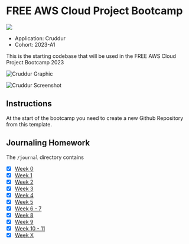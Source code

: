 # FREE AWS Cloud Project Bootcamp
![](https://codebuild.us-east-1.amazonaws.com/badges?uuid=eyJlbmNyeXB0ZWREYXRhIjoiMTFVUjhXZ2F4OXJqSzVNNjIybTUyMitSV2xOWGNUcjZTT1pMYmR6aXpUZy9VT0g4M3pqMHN3WW8vbXZLbTNmUXc3OEZ5OUxha2JIamc1RTJsMlN5WUR3PSIsIml2UGFyYW1ldGVyU3BlYyI6IkhuSmNuMjNZb0ZsdHhMUVkiLCJtYXRlcmlhbFNldFNlcmlhbCI6MX0%3D&branch=main)
- Application: Cruddur
- Cohort: 2023-A1

This is the starting codebase that will be used in the FREE AWS Cloud Project Bootcamp 2023

![Cruddur Graphic](_docs/assets/cruddur-banner.jpg)

![Cruddur Screenshot](_docs/assets/cruddur-screenshot.png)

## Instructions

At the start of the bootcamp you need to create a new Github Repository from this template.

## Journaling Homework

The `/journal` directory contains

- [x] [Week 0](journal/week0.md)
- [x] [Week 1](journal/week1.md)
- [x] [Week 2](journal/week2.md)
- [x] [Week 3](journal/week3.md)
- [x] [Week 4](journal/week4.md)
- [x] [Week 5](journal/week5.md)
- [x] [Week 6 - 7](journal/week6-7.md)
- [x] [Week 8](journal/week8.md)
- [x] [Week 9](journal/week9.md)
- [x] [Week 10 - 11](journal/week10-11.md)
- [x] [Week X](journal/weekx.md)